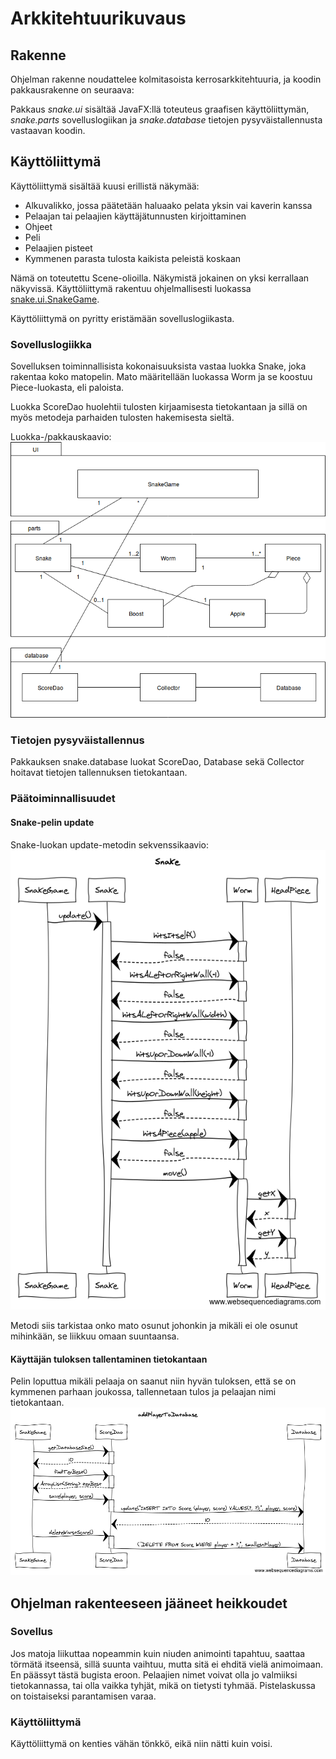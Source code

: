 # Arkkitehtuurikuvaus

## Rakenne
Ohjelman rakenne noudattelee kolmitasoista kerrosarkkitehtuuria, ja koodin pakkausrakenne on seuraava:

Pakkaus *snake.ui* sisältää JavaFX:llä toteuteus graafisen käyttöliittymän, *snake.parts* sovelluslogiikan ja *snake.database* tietojen pysyväistallennusta vastaavan koodin.

## Käyttöliittymä
Käyttöliittymä sisältää kuusi erillistä näkymää:
* Alkuvalikko, jossa päätetään haluaako pelata yksin vai kaverin kanssa
* Pelaajan tai pelaajien käyttäjätunnusten kirjoittaminen
* Ohjeet
* Peli
* Pelaajien pisteet
* Kymmenen parasta tulosta kaikista peleistä koskaan

Nämä on toteutettu Scene-olioilla. Näkymistä jokainen on yksi kerrallaan näkyvissä. Käyttöliittymä rakentuu ohjelmallisesti luokassa [snake.ui.SnakeGame](https://github.com/hallssus/omt-harjoitustyo/blob/master/Snake/src/main/java/snake/ui/SnakeGame.java).

Käyttöliittymä on pyritty eristämään sovelluslogiikasta.

### Sovelluslogiikka

Sovelluksen toiminnallisista kokonaisuuksista vastaa luokka Snake, joka rakentaa koko matopelin. Mato määritellään luokassa Worm ja se koostuu Piece-luokasta, eli paloista. 

Luokka ScoreDao huolehtii tulosten kirjaamisesta tietokantaan ja sillä on myös metodeja parhaiden tulosten hakemisesta sieltä.

Luokka-/pakkauskaavio:
![Luokkakaavio](https://github.com/hallssus/omt-harjoitustyo/blob/master/dokumentaatio/kuvat/pakettikaavio.png)

### Tietojen pysyväistallennus
Pakkauksen snake.database luokat ScoreDao, Database sekä Collector hoitavat tietojen tallennuksen tietokantaan. 

### Päätoiminnallisuudet

#### Snake-pelin update

Snake-luokan update-metodin sekvenssikaavio:
![Sekvenssikaavio](https://github.com/hallssus/omt-harjoitustyo/blob/master/dokumentaatio/kuvat/Snake.png)

Metodi siis tarkistaa onko mato osunut johonkin ja mikäli ei ole osunut mihinkään, se liikkuu omaan suuntaansa.

#### Käyttäjän tuloksen tallentaminen tietokantaan

Pelin loputtua mikäli pelaaja on saanut niin hyvän tuloksen, että se on kymmenen parhaan joukossa, tallennetaan tulos ja pelaajan nimi tietokantaan.
![Saveplayer](https://github.com/hallssus/omt-harjoitustyo/blob/master/dokumentaatio/kuvat/addPlayerToDatabase.png)

## Ohjelman rakenteeseen jääneet heikkoudet
### Sovellus
Jos matoja liikuttaa nopeammin kuin niuden animointi tapahtuu, saattaa törmätä itseensä, sillä suunta vaihtuu, mutta sitä ei ehditä vielä animoimaan. En päässyt tästä bugista eroon.
Pelaajien nimet voivat olla jo valmiiksi tietokannassa, tai olla vaikka tyhjät, mikä on tietysti tyhmää.
Pistelaskussa on toistaiseksi parantamisen varaa. 
### Käyttöliittymä
Käyttöliittymä on kenties vähän tönkkö, eikä niin nätti kuin voisi.
